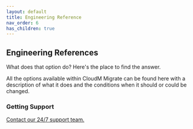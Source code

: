 ```yaml
---
layout: default
title: Engineering Reference
nav_order: 6
has_children: true
---
```


## Engineering References

What does that option do? Here's the place to find the answer. 

All the options available within CloudM Migrate can be found here with a description of what it does and the conditions when it should or could be changed. 

### Getting Support
<a href="https://support.cloudm.io/hc/en-us/requests/new">Contact our 24/7 support team.</a>
